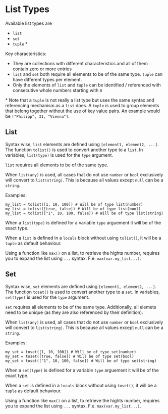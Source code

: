 # List Types

Available list types are

- `list`
- `set`
- `tuple` \*

Key characteristics:

- They are collections with different characteristics and all of them contain zero or more entries
- `list` and `set` both require all elements to be of the same type. `tuple` can have different types per element.
- Only the elements of `list` and `tuple` can be identified / referenced with consecutive whole numbers starting with `0`

\* Note that a `tuple` is not really a list type but uses the same syntax and referencing mechanism as a `list` does. A `tuple` is used to group elements that belong together without the use of key value pairs. An example would be `["Philipp", 31, "Vienna"]`.

## List

Syntax wise, `list` elements are defined using `[element1, element2, ...]`. The function `tolist()` is used to convert another type to a `list`. In variables, `list(type)` is used for the `type` argument.

`list` requires all elements to be of the same type.

When `list(any)` is used, all cases that do not use `number` or `bool` exclusively will convert to `list(string)`. This is because all values except `null` can be a `string`.

Examples:

```hcl
my_list = tolist([1, 10, 100]) # Will be of type list(number)
my_list = tolist([true, false]) # Will be of type list(bool)
my_list = tolist(["1", 10, 100, false]) # Will be of type list(string)
```

When a `list(type)` is defined for a variable `type` arguement it will be of the exact type.

When a `list` is defined in a `locals` block without using `tolist()`, it will be a `tuple` as default behaviour.

Using a function like `max()` on a list, to retrieve the hights number, requires you to expand the list using `...` syntax. F.e. `max(var.my_list...)`.

## Set

Syntax wise, `set` elements are defined using `[element1, element2, ...]`. The function `toset()` is used to convert another type to a `set`. In variables, `set(type)` is used for the `type` argument.

`set` requires all elements to be of the same type. Additionally, all elemets need to be unique (as they are also referenced by their definition).

When `list(any)` is used, all cases that do not use `number` or `bool` exclusively will convert to `list(string)`. This is because all values except `null` can be a `string`.

Examples:

```hcl
my_set = toset([1, 10, 100]) # Will be of type set(number)
my_set = toset([true, false]) # Will be of type set(bool)
my_set = toset(["1", 10, 100, false]) # Will be of type set(string)
```

When a `set(type)` is defined for a variable `type` arguement it will be of the exact type.

When a `set` is defined in a `locals` block without using `toset()`, it will be a `tuple` as default behaviour.

Using a function like `max()` on a list, to retrieve the hights number, requires you to expand the list using `...` syntax. F.e. `max(var.my_list...)`.
